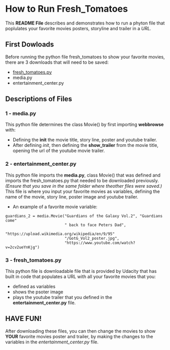 # How to Run Fresh_Tomatoes

This **README File** describes and demonstrates how to run a phyton file that poplulates your favorite movies posters, storyline and trailer in a _URL._

## First Dowloads
Before running the python file fresh_tomatoes to show your favorite movies, there are 3 downloads that will need to be saved:

* [fresh_tomatoes.py](https://s3.amazonaws.com/udacity-hosted-downloads/ud036/fresh_tomatoes.py)
* media.py
* entertainment_center.py

## Descriptions of Files
### 1 - media.py
This python file determines the class Movie() by first importing **webbrowse** with:
*  Defining the **__init__** the movie title, story line, poster and youtube trailer.  
*   After defining _init_, then defining the **show_trailer** from the movie title, 
          opening the url of the youtube movie trailer.
       
### 2 - entertainment_center.py
This python file imports the **media.py**, class Movie() that was defined and imports the fresh_tomatoes.py 
    that needed to be downloaded previously.
    _(Ensure that you save in the same folder where theother files were saved.)_
This file is where you input your favorite movies as variables, defining the name of the movie, story line, 
    poster image and youtube trailer.  
* An example of a favorite movie variable:       
```
guardians_2 = media.Movie("Guardians of the Galaxy Vol.2", "Guardians come"
                          " back to face Peters Dad",
                          "https://upload.wikimedia.org/wikipedia/en/9/95"
                          "/GotG_Vol2_poster.jpg",
                          "https://www.youtube.com/watch?v=2cv2ueYnKjg") 
```
### 3 - fresh_tomatoes.py
This python file is downloadable file that is provided by Udacity that has built in code that populates a URL with all your favorite movies that you:
* defined as variables
* shows the psoter image
* plays the youtube trailer that you defined in the **entertainment_center.py** file.

## HAVE FUN!
After downloading these files, you can then change the movies to show **YOUR** favorite movies poster and trailer, by making the changes to the variables in the _entertainment_center.py_ file.